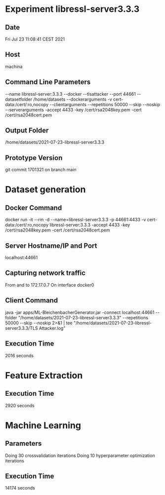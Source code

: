 # Experiment libressl-server3.3.3
## Date
Fri Jul 23 11:08:41 CEST 2021
## Host
machina
## Command Line Parameters
--name libressl-server:3.3.3 --docker --tlsattacker --port 44661 --datasetfolder /home/datasets --dockerarguments -v cert-data:/cert/:ro,nocopy --clientarguments --repetitions 50000 --skip --noskip --serverarguments -accept 4433 -key /cert/rsa2048key.pem -cert /cert/rsa2048cert.pem
## Output Folder
/home/datasets/2021-07-23-libressl-server3.3.3
## Prototype Version
git commit 1701321
on branch main

# Dataset generation
## Docker Command
docker run -it --rm -d --name=libressl-server3.3.3 -p 44661:4433 -v cert-data:/cert/:ro,nocopy libressl-server:3.3.3 -accept 4433 -key /cert/rsa2048key.pem -cert /cert/rsa2048cert.pem
## Server Hostname/IP and Port
localhost:44661
## Capturing network traffic
From and to 172.17.0.7
On interface docker0
## Client Command
java -jar apps/ML-BleichenbacherGenerator.jar -connect localhost:44661 --folder "/home/datasets/2021-07-23-libressl-server3.3.3" --repetitions 50000 --skip --noskip 2>&1 | tee "/home/datasets/2021-07-23-libressl-server3.3.3/TLS Attacker.log"
## Execution Time
2016 seconds
# Feature Extraction
## Execution Time
2920 seconds
# Machine Learning
## Parameters
Doing 30 crossvalidation iterations
Doing 10 hyperparameter optimization iterations
## Execution Time
14174 seconds
